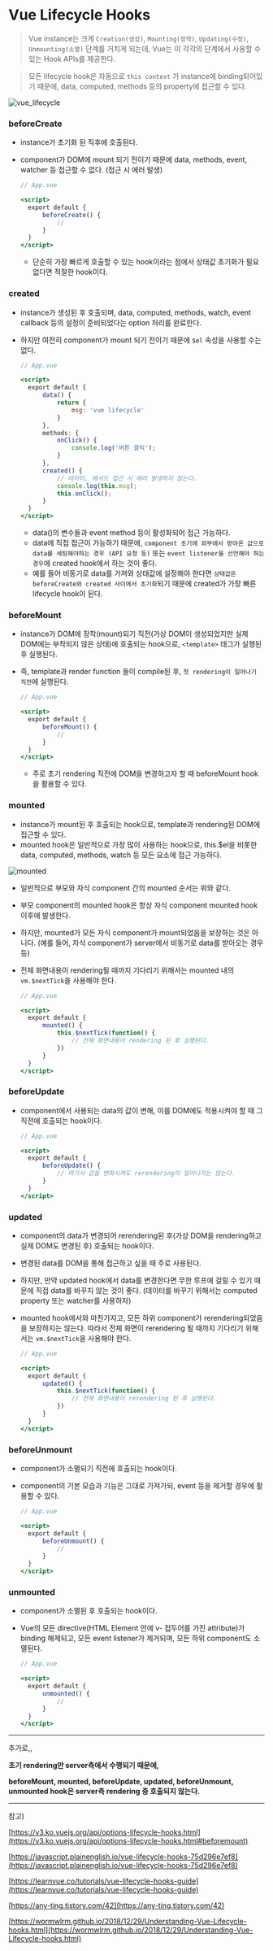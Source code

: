 # Vue Lifecycle Hooks

> Vue instance는 크게 `Creation(생성)`, `Mounting(장착)`, `Updating(수정)`, `Unmounting(소멸)` 단계를 거치게 되는데, Vue는 이 각각의 단계에서 사용할 수 있는 Hook APIs를 제공한다.

> 모든 lifecycle hook은 자동으로 `this context` 가 instance에 binding되어있기 때문에, data, computed, methods 등의 property에 접근할 수 있다.

![vue_lifecycle](../imgs/vue_lifecycle.png)

### beforeCreate

- instance가 초기화 된 직후에 호출된다.
- component가 DOM에 mount 되기 전이기 때문에 data, methods, event, watcher 등 접근할 수 없다. (접근 시 에러 발생)

  ```jsx
  // App.vue

  <script>
  	export default {
  		beforeCreate() {
  			//
  		}
  	}
  </script>
  ```

  - 단순히 가장 빠르게 호출할 수 있는 hook이라는 점에서 상태값 초기화가 필요없다면 적절한 hook이다.

### created

- instance가 생성된 후 호출되며, data, computed, methods, watch, event callback 등의 설정이 준비되었다는 option 처리를 완료한다.
- 하지만 여전히 component가 mount 되기 전이기 때문에 `$el` 속성을 사용할 수는 없다.

  ```jsx
  // App.vue

  <script>
  	export default {
  		data() {
  			return {
  				msg: 'vue lifecycle'
  			}
  		},
  		methods: {
  			onClick() {
  				console.log('버튼 클릭');
  			}
  		},
  		created() {
  			// 데이터, 메서드 접근 시 에러 발생하지 않는다.
  			console.log(this.msg);
  			this.onClick();
  		}
  	}
  </script>
  ```

  - data()의 변수들과 event method 등이 활성화되어 접근 가능하다.
  - data에 직접 접근이 가능하기 때문에, `component 초기에 외부에서 받아온 값으로 data를 세팅해야하는 경우 (API 요청 등)` 또는 `event listener을 선언해야 하는 경우`에 created hook에서 하는 것이 좋다.
  - 예를 들어 비동기로 data를 가져와 상태값에 설정해야 한다면 `상태값은 beforeCreate와 created 사이에서 초기화`되기 때문에 created가 가장 빠른 lifecycle hook이 된다.

### beforeMount

- instance가 DOM에 장착(mount)되기 직전(가상 DOM이 생성되었지만 실제 DOM에는 부착되지 않은 상태)에 호출되는 hook으로, `<template>` 태그가 실행된 후 실행된다.
- 즉, template과 render function 들이 compile된 후, `첫 rendering이 일어나기 직전`에 실행된다.

  ```jsx
  // App.vue

  <script>
  	export default {
  		beforeMount() {
  			//
  		}
  	}
  </script>
  ```

  - 주로 초기 rendering 직전에 DOM을 변경하고자 할 때 beforeMount hook을 활용할 수 있다.

### mounted

- instance가 mount된 후 호출되는 hook으로, template과 rendering된 DOM에 접근할 수 있다.
- mounted hook은 일반적으로 가장 많이 사용하는 hook으로, this.$el을 비롯한 data, computed, methods, watch 등 모든 요소에 접근 가능하다.

![mounted](../imgs/vue_mounted.png)

- 일반적으로 부모와 자식 component 간의 mounted 순서는 위와 같다.
- 부모 component의 mounted hook은 항상 자식 component mounted hook 이후에 발생한다.
- 하지만, mounted가 모든 자식 component가 mount되었음을 보장하는 것은 아니다. (예를 들어, 자식 component가 server에서 비동기로 data를 받아오는 경우 등)
- 전체 화면내용이 rendering될 때까지 기다리기 위해서는 mounted 내의 `vm.$nextTick`을 사용해야 한다.

  ```jsx
  // App.vue

  <script>
  	export default {
  		mounted() {
  			this.$nextTick(function() {
  				// 전체 화면내용이 rendering 된 후 실행된다.
  			})
  		}
  	}
  </script>
  ```

### beforeUpdate

- component에서 사용되는 data의 값이 변해, 이를 DOM에도 적용시켜야 할 때 그 직전에 호출되는 hook이다.

  ```jsx
  // App.vue

  <script>
  	export default {
  		beforeUpdate() {
  			// 여기서 값을 변화시켜도 rerendering이 일어나지는 않는다.
  		}
  	}
  </script>
  ```

### updated

- component의 data가 변경되어 rerendering된 후(가상 DOM을 rendering하고 실제 DOM도 변경된 후) 호출되는 hook이다.
- 변경된 data를 DOM을 통해 접근하고 싶을 때 주로 사용된다.
- 하지만, 만약 updated hook에서 data를 변경한다면 무한 루프에 걸릴 수 있기 때문에 직접 data를 바꾸지 않는 것이 좋다. (데이터를 바꾸기 위해서는 computed property 또는 watcher를 사용하자)
- mounted hook에서와 마찬가지고, 모든 하위 component가 rerendering되었음을 보장하지는 않는다. 따라서 전체 화면이 rerendering 될 때까지 기다리기 위해서는 `vm.$nextTick`을 사용해야 한다.

  ```jsx
  // App.vue

  <script>
  	export default {
  		updated() {
  			this.$nextTick(function() {
  				// 전체 화면내용이 rerendering 된 후 실행된다.
  			})
  		}
  	}
  </script>
  ```

### beforeUnmount

- component가 소멸되기 직전에 호출되는 hook이다.
- component의 기본 모습과 기능은 그대로 가져가되, event 등을 제거할 경우에 활용할 수 있다.

  ```jsx
  // App.vue

  <script>
  	export default {
  		beforeUnmount() {
  			//
  		}
  	}
  </script>
  ```

### unmounted

- component가 소멸된 후 호출되는 hook이다.
- Vue의 모든 directive(HTML Element 안에 v- 접두어를 가진 attribute)가 binding 해제되고, 모든 event listener가 제거되며, 모든 하위 component도 소멸된다.

  ```jsx
  // App.vue

  <script>
  	export default {
  		unmounted() {
  			//
  		}
  	}
  </script>
  ```

---

추가로,,

**초기 rendering만 server측에서 수행되기 때문에,**

**beforeMount, mounted, beforeUpdate, updated, beforeUnmount, unmounted hook은 server측 rendering 중 호출되지 않는다.**

---

참고)

[https://v3.ko.vuejs.org/api/options-lifecycle-hooks.html](https://v3.ko.vuejs.org/api/options-lifecycle-hooks.html#beforemount)

[https://javascript.plainenglish.io/vue-lifecycle-hooks-75d296e7ef8](https://javascript.plainenglish.io/vue-lifecycle-hooks-75d296e7ef8)

[https://learnvue.co/tutorials/vue-lifecycle-hooks-guide](https://learnvue.co/tutorials/vue-lifecycle-hooks-guide)

[https://any-ting.tistory.com/42](https://any-ting.tistory.com/42)

[https://wormwlrm.github.io/2018/12/29/Understanding-Vue-Lifecycle-hooks.html](https://wormwlrm.github.io/2018/12/29/Understanding-Vue-Lifecycle-hooks.html)
